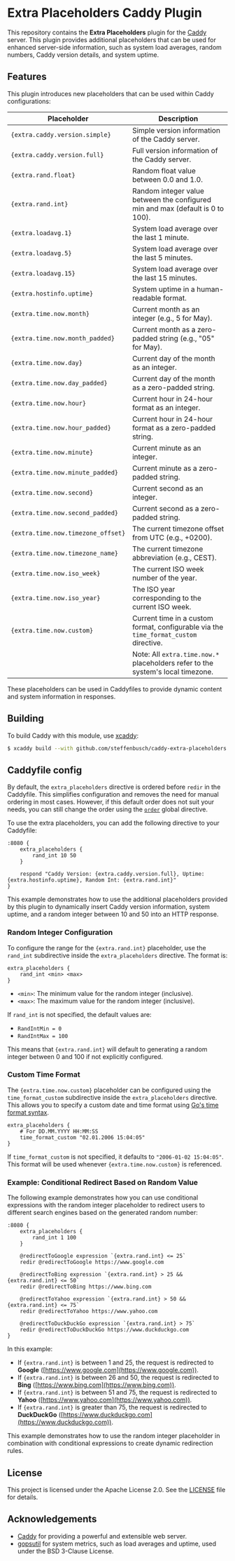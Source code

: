 # Extra Placeholders Caddy Plugin

This repository contains the **Extra Placeholders** plugin for the [Caddy](https://caddyserver.com) server. This plugin provides additional placeholders that can be used for enhanced server-side information, such as system load averages, random numbers, Caddy version details, and system uptime.

## Features

This plugin introduces new placeholders that can be used within Caddy configurations:

| Placeholder                          | Description                                           |
|--------------------------------------|-------------------------------------------------------|
| `{extra.caddy.version.simple}`       | Simple version information of the Caddy server.       |
| `{extra.caddy.version.full}`         | Full version information of the Caddy server.         |
| `{extra.rand.float}`                 | Random float value between 0.0 and 1.0.               |
| `{extra.rand.int}`                   | Random integer value between the configured min and max (default is 0 to 100). |
| `{extra.loadavg.1}`                  | System load average over the last 1 minute.           |
| `{extra.loadavg.5}`                  | System load average over the last 5 minutes.          |
| `{extra.loadavg.15}`                 | System load average over the last 15 minutes.         |
| `{extra.hostinfo.uptime}`            | System uptime in a human-readable format.             |
| `{extra.time.now.month}`             | Current month as an integer (e.g., 5 for May).        |
| `{extra.time.now.month_padded}`      | Current month as a zero-padded string (e.g., "05" for May). |
| `{extra.time.now.day}`               | Current day of the month as an integer.               |
| `{extra.time.now.day_padded}`        | Current day of the month as a zero-padded string.     |
| `{extra.time.now.hour}`              | Current hour in 24-hour format as an integer.         |
| `{extra.time.now.hour_padded}`       | Current hour in 24-hour format as a zero-padded string. |
| `{extra.time.now.minute}`            | Current minute as an integer.                         |
| `{extra.time.now.minute_padded}`     | Current minute as a zero-padded string.               |
| `{extra.time.now.second}`            | Current second as an integer.                         |
| `{extra.time.now.second_padded}`     | Current second as a zero-padded string.               |
| `{extra.time.now.timezone_offset}`   | The current timezone offset from UTC (e.g., +0200).   |
| `{extra.time.now.timezone_name}`     | The current timezone abbreviation (e.g., CEST).       |
| `{extra.time.now.iso_week}`          | The current ISO week number of the year.              |
| `{extra.time.now.iso_year}`          | The ISO year corresponding to the current ISO week.   |
| `{extra.time.now.custom}`            | Current time in a custom format, configurable via the `time_format_custom` directive. |
|                                      | Note: All `extra.time.now.*` placeholders refer to the system's local timezone. |

These placeholders can be used in Caddyfiles to provide dynamic content and system information in responses.

## Building

To build Caddy with this module, use [xcaddy](https://github.com/caddyserver/xcaddy):

```bash
$ xcaddy build --with github.com/steffenbusch/caddy-extra-placeholders
```

## Caddyfile config

By default, the `extra_placeholders` directive is ordered before `redir` in the Caddyfile. This simplifies configuration and removes the need for manual ordering in most cases.
However, if this default order does not suit your needs, you can still change the order using the [`order`](https://caddyserver.com/docs/caddyfile/directives#directive-order) global directive.

To use the extra placeholders, you can add the following directive to your Caddyfile:

```caddyfile
:8080 {
    extra_placeholders {
        rand_int 10 50
    }

    respond "Caddy Version: {extra.caddy.version.full}, Uptime: {extra.hostinfo.uptime}, Random Int: {extra.rand.int}"
}
```

This example demonstrates how to use the additional placeholders provided by this plugin to dynamically insert Caddy version information, system uptime, and a random integer between 10 and 50 into an HTTP response.

### Random Integer Configuration

To configure the range for the `{extra.rand.int}` placeholder, use the `rand_int` subdirective inside the `extra_placeholders` directive. The format is:

```caddyfile
extra_placeholders {
    rand_int <min> <max>
}
```

- `<min>`: The minimum value for the random integer (inclusive).
- `<max>`: The maximum value for the random integer (inclusive).

If `rand_int` is not specified, the default values are:

- `RandIntMin = 0`
- `RandIntMax = 100`

This means that `{extra.rand.int}` will default to generating a random integer between 0 and 100 if not explicitly configured.

### Custom Time Format

The `{extra.time.now.custom}` placeholder can be configured using the `time_format_custom` subdirective inside the `extra_placeholders` directive.
This allows you to specify a custom date and time format using [Go's time format syntax](https://pkg.go.dev/time#pkg-constants).

```caddyfile
extra_placeholders {
    # For DD.MM.YYYY HH:MM:SS
    time_format_custom "02.01.2006 15:04:05"
}
```

If `time_format_custom` is not specified, it defaults to `"2006-01-02 15:04:05"`. This format will be used whenever `{extra.time.now.custom}` is referenced.

### Example: Conditional Redirect Based on Random Value

The following example demonstrates how you can use conditional expressions with the random integer placeholder to redirect users to different search engines based on the generated random number:

```caddyfile
:8080 {
    extra_placeholders {
        rand_int 1 100
    }

    @redirectToGoogle expression `{extra.rand.int} <= 25`
    redir @redirectToGoogle https://www.google.com

    @redirectToBing expression `{extra.rand.int} > 25 && {extra.rand.int} <= 50`
    redir @redirectToBing https://www.bing.com

    @redirectToYahoo expression `{extra.rand.int} > 50 && {extra.rand.int} <= 75`
    redir @redirectToYahoo https://www.yahoo.com

    @redirectToDuckDuckGo expression `{extra.rand.int} > 75`
    redir @redirectToDuckDuckGo https://www.duckduckgo.com
}
```

In this example:

- If `{extra.rand.int}` is between 1 and 25, the request is redirected to **Google** ([https://www.google.com](https://www.google.com)).
- If `{extra.rand.int}` is between 26 and 50, the request is redirected to **Bing** ([https://www.bing.com](https://www.bing.com)).
- If `{extra.rand.int}` is between 51 and 75, the request is redirected to **Yahoo** ([https://www.yahoo.com](https://www.yahoo.com)).
- If `{extra.rand.int}` is greater than 75, the request is redirected to **DuckDuckGo** ([https://www.duckduckgo.com](https://www.duckduckgo.com)).

This example demonstrates how to use the random integer placeholder in combination with conditional expressions to create dynamic redirection rules.

## License

This project is licensed under the Apache License 2.0. See the [LICENSE](LICENSE) file for details.

## Acknowledgements

- [Caddy](https://caddyserver.com) for providing a powerful and extensible web server.
- [gopsutil](https://github.com/shirou/gopsutil) for system metrics, such as load averages and uptime, used under the BSD 3-Clause License.

